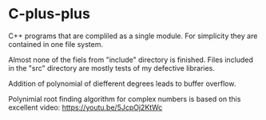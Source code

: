# C-plus-plus
C++ programs that are compliled as a single module.
For simplicity they are contained in one file system.

Almost none of the fiels from "include" directory is finished.
Files included in the "src" directory are mostly tests of my defective libraries.


Addition of polynomial of diefferent degrees leads to buffer overflow.

Polynimial root finding algorithm for complex numbers is based on
this excellent video: https://youtu.be/5JcpOj2KtWc
